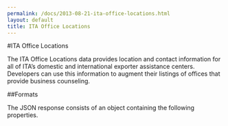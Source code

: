 ```yaml
---
permalink: /docs/2013-08-21-ita-office-locations.html
layout: default
title: ITA Office Locations
---
```


#ITA Office Locations

The ITA Office Locations data provides location and contact information for all of ITA’s domestic and international exporter assistance centers.  Developers can use this information to augment their listings of offices that provide business counseling.

##Formats

The JSON response consists of an object containing the following properties.

